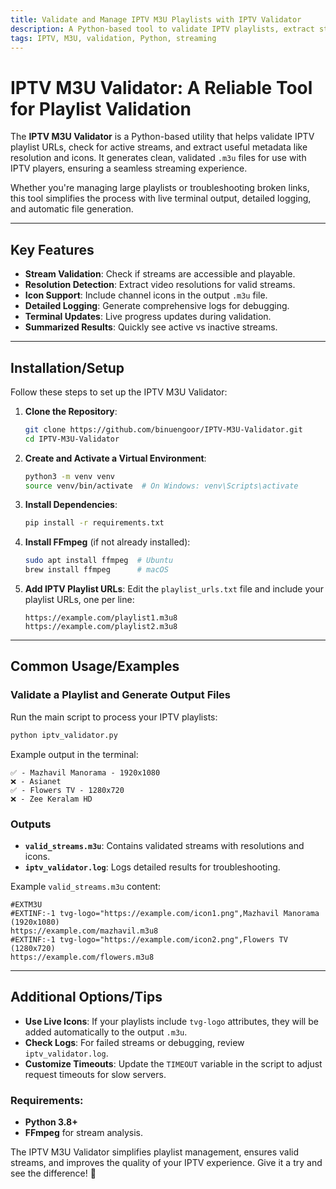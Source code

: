 ```yaml
---
title: Validate and Manage IPTV M3U Playlists with IPTV Validator
description: A Python-based tool to validate IPTV playlists, extract stream resolutions, and generate clean M3U files.
tags: IPTV, M3U, validation, Python, streaming
---
```


# IPTV M3U Validator: A Reliable Tool for Playlist Validation

The **IPTV M3U Validator** is a Python-based utility that helps validate IPTV playlist URLs, check for active streams, and extract useful metadata like resolution and icons. It generates clean, validated `.m3u` files for use with IPTV players, ensuring a seamless streaming experience.

Whether you're managing large playlists or troubleshooting broken links, this tool simplifies the process with live terminal output, detailed logging, and automatic file generation.

---

## Key Features

- **Stream Validation**: Check if streams are accessible and playable.
- **Resolution Detection**: Extract video resolutions for valid streams.
- **Icon Support**: Include channel icons in the output `.m3u` file.
- **Detailed Logging**: Generate comprehensive logs for debugging.
- **Terminal Updates**: Live progress updates during validation.
- **Summarized Results**: Quickly see active vs inactive streams.

---

## Installation/Setup

Follow these steps to set up the IPTV M3U Validator:

1. **Clone the Repository**:
   ```bash
   git clone https://github.com/binuengoor/IPTV-M3U-Validator.git
   cd IPTV-M3U-Validator
   ```

2. **Create and Activate a Virtual Environment**:
   ```bash
   python3 -m venv venv
   source venv/bin/activate  # On Windows: venv\Scripts\activate
   ```

3. **Install Dependencies**:
   ```bash
   pip install -r requirements.txt
   ```

4. **Install FFmpeg** (if not already installed):
   ```bash
   sudo apt install ffmpeg  # Ubuntu
   brew install ffmpeg      # macOS
   ```

5. **Add IPTV Playlist URLs**:
   Edit the `playlist_urls.txt` file and include your playlist URLs, one per line:
   ```
   https://example.com/playlist1.m3u8
   https://example.com/playlist2.m3u8
   ```

---

## Common Usage/Examples

### Validate a Playlist and Generate Output Files

Run the main script to process your IPTV playlists:
```bash
python iptv_validator.py
```

Example output in the terminal:
```
✅ - Mazhavil Manorama - 1920x1080
❌ - Asianet
✅ - Flowers TV - 1280x720
❌ - Zee Keralam HD
```

### Outputs
- **`valid_streams.m3u`**: Contains validated streams with resolutions and icons.
- **`iptv_validator.log`**: Logs detailed results for troubleshooting.

Example `valid_streams.m3u` content:
```m3u
#EXTM3U
#EXTINF:-1 tvg-logo="https://example.com/icon1.png",Mazhavil Manorama (1920x1080)
https://example.com/mazhavil.m3u8
#EXTINF:-1 tvg-logo="https://example.com/icon2.png",Flowers TV (1280x720)
https://example.com/flowers.m3u8
```

---

## Additional Options/Tips

- **Use Live Icons**: If your playlists include `tvg-logo` attributes, they will be added automatically to the output `.m3u`.
- **Check Logs**: For failed streams or debugging, review `iptv_validator.log`.
- **Customize Timeouts**: Update the `TIMEOUT` variable in the script to adjust request timeouts for slow servers.

### Requirements:
- **Python 3.8+**
- **FFmpeg** for stream analysis.

The IPTV M3U Validator simplifies playlist management, ensures valid streams, and improves the quality of your IPTV experience. Give it a try and see the difference! 🚀